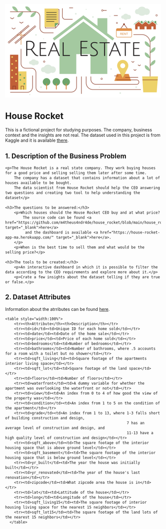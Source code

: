 <img src="real_state_market.jpg" alt="logo" style="zoom:100%;" />

<h1>House Rocket</h1>

<p>This is a fictional project for studying purposes. The company, business context and the insights are not real. 
    The dataset used in this project is from Kaggle and it is available <a href="https://www.kaggle.com/datasets/harlfoxem/housesalesprediction" target="_blank">there</a>.</p>

<h2>1. Description of the Business Problem</h2>

    <p>The House Rocket is a real state company. They work buying houses for a good price and selling selling them later after some time. 
        The company has a dataset that contains information about a lot of houses available to be bought. 
        The data scientist from House Rocket should help the CEO answering two questions and creating two tool to help understanding the dataset</p>

    <h3>The questions to be answered:</h3>
        <p>Which houses should the House Rocket CEO buy and at what price?
            The source code can be found <a href="https://github.com/m4theus4ndr4de/house_rocket/blob/main/house_rocket_app.py" target="_blank">here</a>
             and the dashboard is available <a href="https://house-rocket-app-ma.herokuapp.com/" target="_blank">here</a>.
        </p>
        <p>When is the best time to sell them and what would be the selling price?</p>

    <h3>The tools to be created:</h3>
        <p>An interactive dashboard in which it is possible to filter the data according to the CEO requirements and explore more about it.</p>
        <p>Crate a few insights about the dataset telling if they are true or false.</p>

<h2>2. Dataset Attributes</h2>
    <p>Information about the atrributes can be found <a href="https://www.kaggle.com/harlfoxem/housesalesprediction/discussion/207885" target="_blank">here</a>.</p>


    <table style="width:100%">
        <tr><th>Attribute</th><th>Description</th></tr>
        <tr><td>id</td><td>Unique ID for each home sold</td></tr>
        <tr><td>date</td><td>Date of the home sale</td></tr>
        <tr><td>price</td><td>Price of each home sold</td></tr>
        <tr><td>bedrooms</td><td>Number of bedrooms</td></tr>
        <tr><td>bathrooms</td><td>Number of bathrooms, where .5 accounts for a room with a toilet but no shower</td></tr>
        <tr><td>sqft_living</td><td>Square footage of the apartments interior living space</td></tr>
        <tr><td>sqft_lot</td><td>Square footage of the land space</td></tr>
        <tr><td>floors</td><td>Number of floors</td></tr>
        <tr><td>waterfront</td><td>A dummy variable for whether the apartment was overlooking the waterfront or not</td></tr>
        <tr><td>view</td><td>An index from 0 to 4 of how good the view of the property was</td></tr>
        <tr><td>condition</td><td>An index from 1 to 5 on the condition of the apartment</td></tr>
        <tr><td>grade</td><td>An index from 1 to 13, where 1-3 falls short of building construction and design, 
                                                           7 has an average level of construction and design, and 
                                                           11-13 have a high quality level of construction and design</td></tr>
        <tr><td>sqft_above</td><td>The square footage of the interior housing space that is above ground level</td></tr>
        <tr><td>sqft_basement</td><td>The square footage of the interior housing space that is below ground level</td></tr>
        <tr><td>yr_built</td><td>The year the house was initially built</td></tr>
        <tr><td>yr_renovated</td><td>The year of the house's last renovation</td></tr>
        <tr><td>zipcode</td><td>What zipcode area the house is in</td></tr>
        <tr><td>lat</td><td>Lattitude of the house</td></tr>
        <tr><td>long</td><td>Longitude of the house</td></tr>
        <tr><td>sqft_living15</td><td>The square footage of interior housing living space for the nearest 15 neighbors</td></tr>
        <tr><td>sqft_lot15</td><td>The square footage of the land lots of the nearest 15 neighbors</td></tr>
      </table>
<!--
# 3. Premissas do Negócio

Quais premissas foram adotadas para este projeto:

- As seguintes premissas foram consideradas para esse projeto:
- Os valores iguais a zero em **yr_renovated** são casas que nunca foram reformadas.
- O valor igual a 33 na coluna **bathroom** foi considerada um erro e por isso foi delatada das análises
- A coluna **price** significa o preço que a casa foi / será comprada pela empresa House Rocket
- Valores duplicados em ID foram removidos e considerados somente a compra mais recente
- A localidade e a condição do imóvel foram características decisivas na compra ou não do imóvel
- A estação do ano foi a característica decisiva para a época da venda do imóvel



# 4. Estratégia de solução

Quais foram as etapas para solucionar o problema de negócio:

1. Coleta de dados via Kaggle
2. Entendimento de negócio
3. Tratamento de dados 

- ​	Tranformação de variaveis 
- ​	Limpeza 
- ​	Entendimento

4. Exploração de dados

[link para app no Heroku](https://house-rocket-project.herokuapp.com/)


5. Responder problemas do negócio

6. Resultados para o negócio

7. Conclusão

# 5. Top Insights

Insights mais relevantes para o projeto:

Imóveis renovados recentemente são 35% mais caros

**Falso**: Imóveis antigos e atuais possuem uma faixa de preço equivalente.

Imóveis em más condições, mas com uma boa vista são 10% mais caros.

**Falso**: Imóveis em más condições e com vista ruim são mais caros.

Crescimento do preço mês após mês em 2014 é de 10%.

**Falso**: O preço dos imóveis são mais caros entre o mês 3 e 6.



# 6. Tradução para o negócio

O as análises das hipóteses dizem sobre o negócio

| Hipótese                                                     | Resultado  | Tradução para negócio                                        |
| ------------------------------------------------------------ | ---------- | ------------------------------------------------------------ |
| **H1** -Imóveis com vista para a água são em média 30% mais caros | Verdadeira | Investir em imóveis com vista para água                      |
| **H2** - Imóveis com data de construção menor que 1955 são em média 50% mais baratos | Falsa      | Investir em imóveis independente da data de construção       |
| **H3** - Imóveis sem porão com maior área total são 40% mais caros | Verdadeira | Investir em imóveis sem porão                                |
| **H4** - Imóveis que nunca foram reformados são em média 20% mais baratos | Verdadeira | Investir em imóveis não reformados e reformá-los para venda  |
| **H5** - Imóveis em más condições, mas com boa vista são 10% mais caros | Falsa      | Não investir em imóveis em más condições                     |
| **H6** - Imóveis antigos e não renovados são 40% mais baratos | Verdadeira | Investir em imóveis antigos e não renovados e reformalos para venda |
| **H7** - Imóveis com mais banheiros são em média 5% mais caros | Falsa      | Investir em imóveis de 3-5 banheiros                         |
| **H8** - Imóveis renovados recentemente são 35% mais caros   | Falsa      | Investir em imóveis independente da reforma                  |
| **H9** - O crescimento do preço dos imóveis mês após mês no ano de 2014 é de 10% | Falsa      | Investir em imóveis nos meses de menor custo                 |
| **H10** - Imóveis com 3 banheiros tem um crescimento mês após mês de 15% | Falsa      | Investir em imóveis nos meses de menor custo                 |

O valor total de lucro (lucro = preço de compra - preço de venda) dos imóveis é de: **22.623.548,20**



# 7. Conclusão

O objetivo final desse projeto era responder a duas questões principais:

**1**. Quais casas o CEO da House Rocket deveria comprar e por qual preço de compra?

**2.** Uma vez a casa em posse da empresa, qual o melhor momento para vendê-las e qual seria o preço da venda?

Os objetivos foram alcançados.  Os imóveis foram agrupados por região (zipcode). Considerando o preço do imóvel e a condição (1 - 5)  foi calculado a mediana do preço. Imóveis abaixo do preço da mediana e com melhores condições foram sugeridos para compra (Total de 151 imóveis). Os imóveis aptos para compra foram agrupados pela localidade e a estação do ano. A mediana foi calculada e imóveis com preço abaixo da mediana teve um acréscimo de 10% em seu valor, enquanto imóveis com preço acima da mediana teve um acréscimo de 30% acima do seu valor.  O melhor momento da venda dos imóveis é na primavera, uma vez que o preço é maior nessa época. 

Como próximo passo, seria interessante a análise de quais apartamentos deveriam sofrer reformas, uma vez que imóveis antigos e não reformados são mais baratos, enquanto imóveis renovados recentemente são mais caros.  Também é de interesse prever a valorização do imóvel, pois pode permitir reter a venda da habitação até esta estar mais valorizada no mercado. 
//-->
